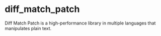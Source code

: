 # diff_match_patch

Diff Match Patch is a high-performance library in multiple languages that manipulates plain text. 